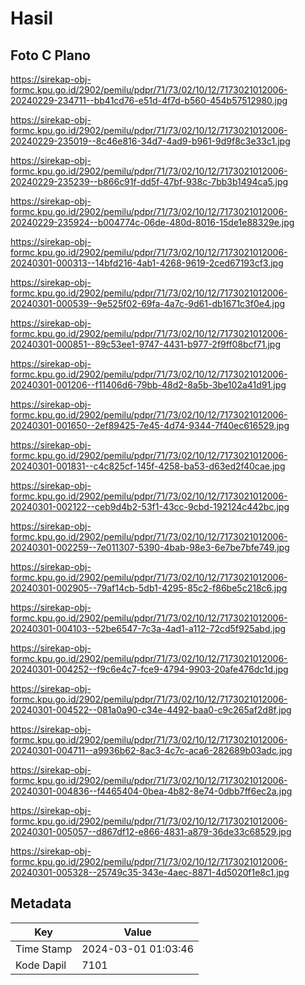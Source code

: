 # Hasil

## Foto C Plano

https://sirekap-obj-formc.kpu.go.id/2902/pemilu/pdpr/71/73/02/10/12/7173021012006-20240229-234711--bb41cd76-e51d-4f7d-b560-454b57512980.jpg

https://sirekap-obj-formc.kpu.go.id/2902/pemilu/pdpr/71/73/02/10/12/7173021012006-20240229-235019--8c46e816-34d7-4ad9-b961-9d9f8c3e33c1.jpg

https://sirekap-obj-formc.kpu.go.id/2902/pemilu/pdpr/71/73/02/10/12/7173021012006-20240229-235239--b866c91f-dd5f-47bf-938c-7bb3b1494ca5.jpg

https://sirekap-obj-formc.kpu.go.id/2902/pemilu/pdpr/71/73/02/10/12/7173021012006-20240229-235924--b004774c-06de-480d-8016-15de1e88329e.jpg

https://sirekap-obj-formc.kpu.go.id/2902/pemilu/pdpr/71/73/02/10/12/7173021012006-20240301-000313--14bfd216-4ab1-4268-9619-2ced67193cf3.jpg

https://sirekap-obj-formc.kpu.go.id/2902/pemilu/pdpr/71/73/02/10/12/7173021012006-20240301-000539--9e525f02-69fa-4a7c-9d61-db1671c3f0e4.jpg

https://sirekap-obj-formc.kpu.go.id/2902/pemilu/pdpr/71/73/02/10/12/7173021012006-20240301-000851--89c53ee1-9747-4431-b977-2f9ff08bcf71.jpg

https://sirekap-obj-formc.kpu.go.id/2902/pemilu/pdpr/71/73/02/10/12/7173021012006-20240301-001206--f11406d6-79bb-48d2-8a5b-3be102a41d91.jpg

https://sirekap-obj-formc.kpu.go.id/2902/pemilu/pdpr/71/73/02/10/12/7173021012006-20240301-001650--2ef89425-7e45-4d74-9344-7f40ec616529.jpg

https://sirekap-obj-formc.kpu.go.id/2902/pemilu/pdpr/71/73/02/10/12/7173021012006-20240301-001831--c4c825cf-145f-4258-ba53-d63ed2f40cae.jpg

https://sirekap-obj-formc.kpu.go.id/2902/pemilu/pdpr/71/73/02/10/12/7173021012006-20240301-002122--ceb9d4b2-53f1-43cc-9cbd-192124c442bc.jpg

https://sirekap-obj-formc.kpu.go.id/2902/pemilu/pdpr/71/73/02/10/12/7173021012006-20240301-002259--7e011307-5390-4bab-98e3-6e7be7bfe749.jpg

https://sirekap-obj-formc.kpu.go.id/2902/pemilu/pdpr/71/73/02/10/12/7173021012006-20240301-002905--79af14cb-5db1-4295-85c2-f86be5c218c6.jpg

https://sirekap-obj-formc.kpu.go.id/2902/pemilu/pdpr/71/73/02/10/12/7173021012006-20240301-004103--52be6547-7c3a-4ad1-a112-72cd5f925abd.jpg

https://sirekap-obj-formc.kpu.go.id/2902/pemilu/pdpr/71/73/02/10/12/7173021012006-20240301-004252--f9c6e4c7-fce9-4794-9903-20afe476dc1d.jpg

https://sirekap-obj-formc.kpu.go.id/2902/pemilu/pdpr/71/73/02/10/12/7173021012006-20240301-004522--081a0a90-c34e-4492-baa0-c9c265af2d8f.jpg

https://sirekap-obj-formc.kpu.go.id/2902/pemilu/pdpr/71/73/02/10/12/7173021012006-20240301-004711--a9936b62-8ac3-4c7c-aca6-282689b03adc.jpg

https://sirekap-obj-formc.kpu.go.id/2902/pemilu/pdpr/71/73/02/10/12/7173021012006-20240301-004836--f4465404-0bea-4b82-8e74-0dbb7ff6ec2a.jpg

https://sirekap-obj-formc.kpu.go.id/2902/pemilu/pdpr/71/73/02/10/12/7173021012006-20240301-005057--d867df12-e866-4831-a879-36de33c68529.jpg

https://sirekap-obj-formc.kpu.go.id/2902/pemilu/pdpr/71/73/02/10/12/7173021012006-20240301-005328--25749c35-343e-4aec-8871-4d5020f1e8c1.jpg


## Metadata

| Key        | Value               |
| ---------- | ------------------- |
| Time Stamp | 2024-03-01 01:03:46 |
| Kode Dapil | 7101                |



